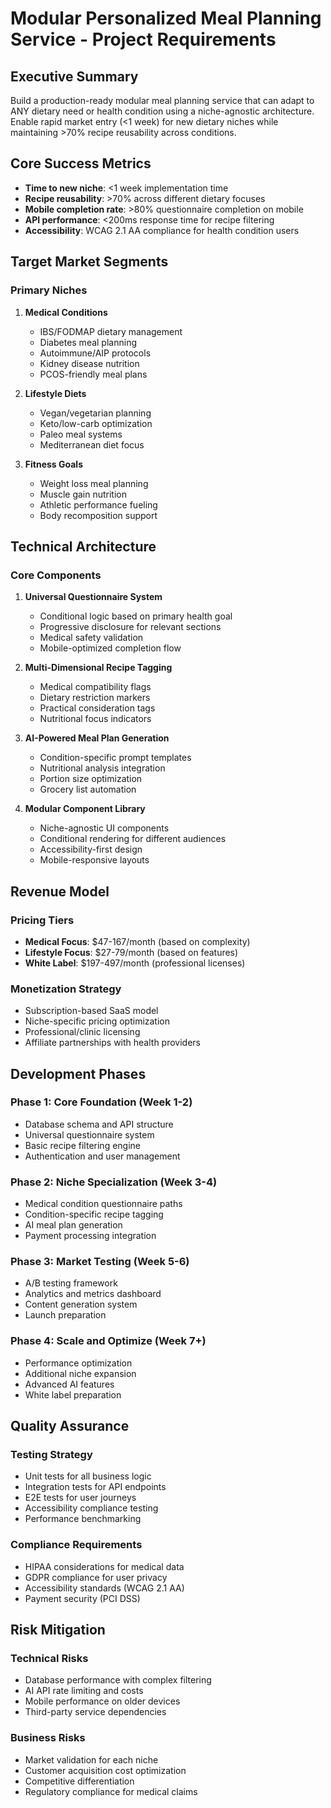 # Modular Personalized Meal Planning Service - Project Requirements

## Executive Summary
Build a production-ready modular meal planning service that can adapt to ANY dietary need or health condition using a niche-agnostic architecture. Enable rapid market entry (<1 week) for new dietary niches while maintaining >70% recipe reusability across conditions.

## Core Success Metrics
- **Time to new niche**: <1 week implementation time
- **Recipe reusability**: >70% across different dietary focuses
- **Mobile completion rate**: >80% questionnaire completion on mobile
- **API performance**: <200ms response time for recipe filtering
- **Accessibility**: WCAG 2.1 AA compliance for health condition users

## Target Market Segments

### Primary Niches
1. **Medical Conditions**
   - IBS/FODMAP dietary management
   - Diabetes meal planning
   - Autoimmune/AIP protocols
   - Kidney disease nutrition
   - PCOS-friendly meal plans

2. **Lifestyle Diets**
   - Vegan/vegetarian planning
   - Keto/low-carb optimization
   - Paleo meal systems
   - Mediterranean diet focus

3. **Fitness Goals**
   - Weight loss meal planning
   - Muscle gain nutrition
   - Athletic performance fueling
   - Body recomposition support

## Technical Architecture

### Core Components
1. **Universal Questionnaire System**
   - Conditional logic based on primary health goal
   - Progressive disclosure for relevant sections
   - Medical safety validation
   - Mobile-optimized completion flow

2. **Multi-Dimensional Recipe Tagging**
   - Medical compatibility flags
   - Dietary restriction markers
   - Practical consideration tags
   - Nutritional focus indicators

3. **AI-Powered Meal Plan Generation**
   - Condition-specific prompt templates
   - Nutritional analysis integration
   - Portion size optimization
   - Grocery list automation

4. **Modular Component Library**
   - Niche-agnostic UI components
   - Conditional rendering for different audiences
   - Accessibility-first design
   - Mobile-responsive layouts

## Revenue Model

### Pricing Tiers
- **Medical Focus**: $47-167/month (based on complexity)
- **Lifestyle Focus**: $27-79/month (based on features)
- **White Label**: $197-497/month (professional licenses)

### Monetization Strategy
- Subscription-based SaaS model
- Niche-specific pricing optimization
- Professional/clinic licensing
- Affiliate partnerships with health providers

## Development Phases

### Phase 1: Core Foundation (Week 1-2)
- Database schema and API structure
- Universal questionnaire system
- Basic recipe filtering engine
- Authentication and user management

### Phase 2: Niche Specialization (Week 3-4)
- Medical condition questionnaire paths
- Condition-specific recipe tagging
- AI meal plan generation
- Payment processing integration

### Phase 3: Market Testing (Week 5-6)
- A/B testing framework
- Analytics and metrics dashboard
- Content generation system
- Launch preparation

### Phase 4: Scale and Optimize (Week 7+)
- Performance optimization
- Additional niche expansion
- Advanced AI features
- White label preparation

## Quality Assurance

### Testing Strategy
- Unit tests for all business logic
- Integration tests for API endpoints
- E2E tests for user journeys
- Accessibility compliance testing
- Performance benchmarking

### Compliance Requirements
- HIPAA considerations for medical data
- GDPR compliance for user privacy
- Accessibility standards (WCAG 2.1 AA)
- Payment security (PCI DSS)

## Risk Mitigation

### Technical Risks
- Database performance with complex filtering
- AI API rate limiting and costs
- Mobile performance on older devices
- Third-party service dependencies

### Business Risks
- Market validation for each niche
- Customer acquisition cost optimization
- Competitive differentiation
- Regulatory compliance for medical claims 